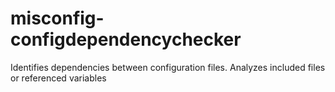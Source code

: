 # misconfig-configdependencychecker
Identifies dependencies between configuration files. Analyzes included files or referenced variables
